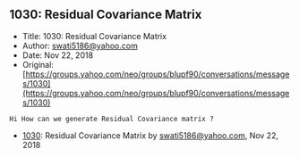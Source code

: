 ## 1030: Residual Covariance Matrix

- Title: 1030: Residual Covariance Matrix
- Author: swati5186@yahoo.com
- Date: Nov 22, 2018
- Original: [https://groups.yahoo.com/neo/groups/blupf90/conversations/messages/1030](https://groups.yahoo.com/neo/groups/blupf90/conversations/messages/1030)

```
Hi How can we generate Residual Covariance matrix ? 
```

- [1030](1030.md): Residual Covariance Matrix by swati5186@yahoo.com, Nov 22, 2018
